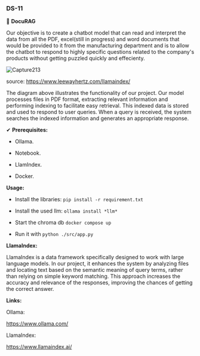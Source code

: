 ### DS-11

👏 **DocuRAG**

Our objective is to create a chatbot model that can read and interpret the data from all the PDF, excel(still in progress) and word documents that would be provided to it from the manufacturing department and is to allow the chatbot to respond to highly specific questions related to the company's products without getting puzzled quickly and effecienty.

![Capture213](https://github.com/jwild3/DS-11/assets/169072725/1b9140f9-1b35-4c4e-8dda-0ab90d13d39b)

source: https://www.leewayhertz.com/llamaindex/


The diagram above illustrates the functionality of our project. Our model processes files in PDF format, extracting relevant information and performing indexing to facilitate easy retrieval. This indexed data is stored and used to respond to user queries. When a query is received, the system searches the indexed information and generates an appropriate response.

✔ **Prerequisites:**

- Ollama.

- Notebook.

- LlamIndex.

- Docker.

 **Usage:**

- Install the libraries:  `pip install -r requirement.txt`

- Install the used llm: `ollama install *llm*`

- Start the chroma db `docker compose up`

- Run it with `python ./src/app.py`

**LlamaIndex:**

LlamaIndex is a data framework specifically designed to work with large language models. In our project, it enhances the system by analyzing files and locating text based on the semantic meaning of query terms, rather than relying on simple keyword matching. This approach increases the accuracy and relevance of the responses, improving the chances of getting the correct answer.

**Links:**

Ollama:

https://www.ollama.com/

LlamaIndex:

https://www.llamaindex.ai/

